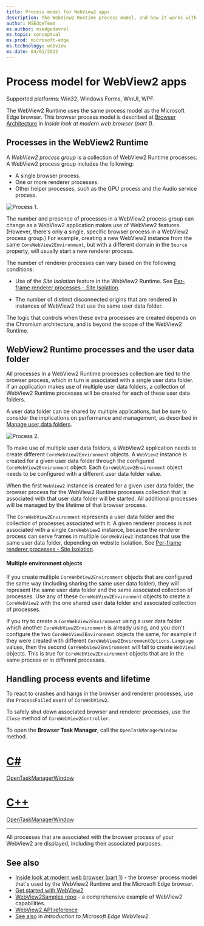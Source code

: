 ```yaml
---
title: Process model for WebView2 apps
description: The WebView2 Runtime process model, and how it works with the user data folder and site isolation.
author: MSEdgeTeam
ms.author: msedgedevrel
ms.topic: conceptual
ms.prod: microsoft-edge
ms.technology: webview
ms.date: 04/01/2022
---
```

# Process model for WebView2 apps
<!-- old title: # The WebView2 process model -->

Supported platforms: Win32, Windows Forms, WinUI, WPF.

The WebView2 Runtime uses the same process model as the Microsoft Edge browser.  This browser process model is described at [Browser Architecture](https://developer.chrome.com/blog/inside-browser-part1/#browser-architecture) in _Inside look at modern web browser (part 1)_.


<!-- ====================================================================== -->
## Processes in the WebView2 Runtime

A _WebView2 process group_ is a collection of WebView2 Runtime processes.  A WebView2 process group includes the following:
*  A single browser process.
*  One or more renderer processes.
*  Other helper processes, such as the GPU process and the Audio service process.

![Process 1.](../media/process-model-1.png)

The number and presence of processes in a WebView2 process group can change as a WebView2 application makes use of WebView2 features.  (However, there's only a single, specific browser process in a WebView2 process group.)  For example, creating a new WebView2 instance from the same `CoreWebView2Environment`, but with a different domain in the `Source` property, will usually start a new renderer process.

The number of renderer processes can vary based on the following conditions:

*  Use of the _Site Isolation_ feature in the WebView2 Runtime.  See [Per-frame renderer processes - Site Isolation](https://developer.chrome.com/blog/inside-browser-part1/#site-isolation).

*  The number of distinct disconnected origins that are rendered in instances of WebView2 that use the same user data folder.

The logic that controls when these extra processes are created depends on the Chromium architecture, and is beyond the scope of the WebView2 Runtime.


<!-- ====================================================================== -->
## WebView2 Runtime processes and the user data folder

All processes in a WebView2 Runtime processes collection are tied to the browser process, which in turn is associated with a single user data folder.  If an application makes use of multiple user data folders, a collection of WebView2 Runtime processes will be created for each of these user data folders.

A user data folder can be shared by multiple applications, but be sure to consider the implications on performance and management, as described in [Manage user data folders](user-data-folder.md).

![Process 2.](../media/process-model-2.png)

To make use of multiple user data folders, a WebView2 application needs to create different `CoreWebView2Environment` objects.  A `WebView2` instance is created for a given user data folder through the configured `CoreWebView2Environment` object.  Each `CoreWebView2Environment` object needs to be configured with a different user data folder value.

When the first `WebView2` instance is created for a given user data folder, the browser process for the WebView2 Runtime processes collection that is associated with that user data folder will be started.  All additional processes will be managed by the lifetime of that browser process.

<!-- TODO: update with profile info -->
The `CoreWebView2Environment` represents a user data folder and the collection of processes associated with it.  A given renderer process is not associated with a single `CoreWebView2` instance, because the renderer process can serve frames in multiple `CoreWebView2` instances that use the same user data folder, depending on website isolation.  See [Per-frame renderer processes - Site Isolation](https://developers.google.com/web/updates/2018/09/inside-browser-part1#site-isolation).

#### Multiple environment objects

If you create multiple `CoreWebView2Environment` objects that are configured the same way (including sharing the same user data folder), they will represent the same user data folder and the same associated collection of processes. Use any of these `CoreWebView2Environment` objects to create a `CoreWebView2` with the one shared user data folder and associated collection of processes.

If you try to create a `CoreWebView2Environment` using a user data folder which another `CoreWebView2Environment` is already using, and you don't configure the two `CoreWebView2Environment` objects the same, for example if they were created with different `CoreWebView2EnvironmentOptions.Language` values, then the second `CoreWebView2Environment` will fail to create `WebView2` objects. This is true for `CoreWebView2Environment` objects that are in the same process or in different processes.

<!-- ====================================================================== -->
## Handling process events and lifetime

To react to crashes and hangs in the browser and renderer processes, use the `ProcessFailed` event of `CoreWebView2`.

<!-- todo: add info about the new APIs BrowserProcessExited and ProcessInfo -->

To safely shut down associated browser and renderer processes, use the `Close` method of `CoreWebView2Controller`.

To open the **Browser Task Manager**, call the `OpenTaskManagerWindow` method.

<!-- ------------------------------ -->

# [C#](#tab/csharp)

[OpenTaskManagerWindow](/dotnet/api/microsoft.web.webview2.core.corewebview2.opentaskmanagerwindow#microsoft-web-webview2-core-corewebview2-opentaskmanagerwindow)


<!-- ------------------------------ -->

# [C++](#tab/cpp)

[OpenTaskManagerWindow](/microsoft-edge/webview2/reference/win32/icorewebview2_6#opentaskmanagerwindow)


---

<!-- end of tab-set -->

All processes that are associated with the browser process of your WebView2 are displayed, including their associated purposes.


<!-- ====================================================================== -->
## See also

* [Inside look at modern web browser (part 1)](https://developer.chrome.com/blog/inside-browser-part1/#browser-architecture) - the browser process model that's used by the WebView2 Runtime and the Microsoft Edge browser.
* [Get started with WebView2](../get-started/get-started.md)
* [WebView2Samples repo](https://github.com/MicrosoftEdge/WebView2Samples) - a comprehensive example of WebView2 capabilities.
* [WebView2 API reference](/dotnet/api/microsoft.web.webview2.wpf.webview2)
* [See also](../index.md#see-also) in _Introduction to Microsoft Edge WebView2_.

